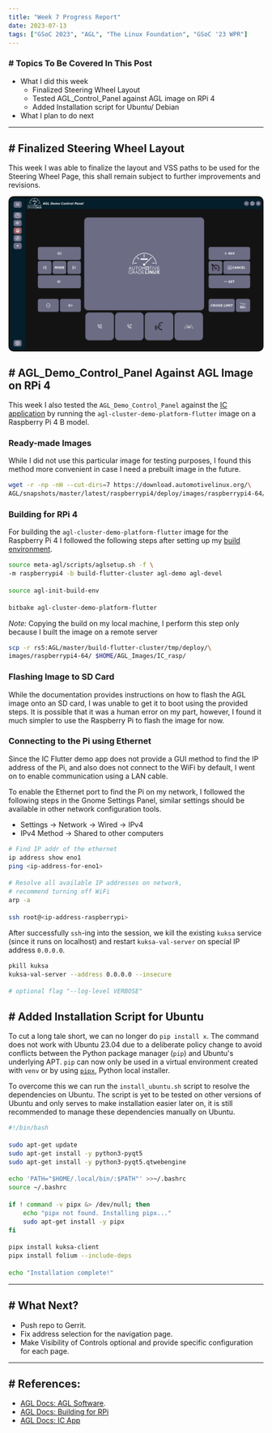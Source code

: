 ```yaml
---
title: "Week 7 Progress Report"
date: 2023-07-13
tags: ["GSoC 2023", "AGL", "The Linux Foundation", "GSoC '23 WPR"]
---
```



### # Topics To Be Covered In This Post
- What I did this week
	- Finalized Steering Wheel Layout
	- Tested AGL_Control_Panel against AGL image on RPi 4
	- Added Installation script for Ubuntu/ Debian
- What I plan to do next 

---

## # Finalized Steering Wheel Layout

This week I was able to finalize the layout and VSS paths to be used for the Steering Wheel Page, this shall remain subject to further improvements and revisions.

<div style="display: flex; flex-direction: column; align-items: center;">
  <img src="./IMG1.png"height="auto" width="100%" style="border-radius: 10px;">
</div>

## # AGL_Demo_Control_Panel Against AGL Image on RPi 4

This week I also tested the `AGL_Demo_Control_Panel` against the [IC application](https://github.com/aakash-s45/ic) by running the `agl-cluster-demo-platform-flutter` image on a Raspberry Pi 4 B model.

### Ready-made Images

While I did not use this particular image for testing purposes, I found this method more convenient in case I need a prebuilt image in the future. 

```bash
wget -r -np -nH --cut-dirs=7 https://download.automotivelinux.org/\
AGL/snapshots/master/latest/raspberrypi4/deploy/images/raspberrypi4-64/
```

### Building for RPi 4

For building the `agl-cluster-demo-platform-flutter` image for the Raspberry Pi 4 I followed the following steps after setting up my [build environment](https://docs.automotivelinux.org/en/master/#01_Getting_Started/02_Building_AGL_Image/03_Downloading_AGL_Software/).

```bash
source meta-agl/scripts/aglsetup.sh -f \
-m raspberrypi4 -b build-flutter-cluster agl-demo agl-devel

source agl-init-build-env

bitbake agl-cluster-demo-platform-flutter
```

_Note:_ Copying the build on my local machine, I perform this step only because I built the image on a remote server 

```bash
scp -r rs5:AGL/master/build-flutter-cluster/tmp/deploy/\
images/raspberrypi4-64/ $HOME/AGL_Images/IC_rasp/
```

### Flashing Image to SD Card

While the documentation provides instructions on how to flash the AGL image onto an SD card, I was unable to get it to boot using the provided steps. It is possible that it was a human error on my part, however, I found it much simpler to use the Raspberry Pi to flash the image for now.

### Connecting to the Pi using Ethernet

Since the IC Flutter demo app does not provide a GUI method to find the IP address of the Pi, and also does not connect to the WiFi by default, I went on to enable communication using a LAN cable.

To enable the Ethernet port to find the Pi on my network, I followed the following steps in the Gnome Settings Panel, similar settings should be available in other network configuration tools.

- Settings -> Network -> Wired ->  IPv4
- IPv4 Method -> Shared to other computers

```bash
# Find IP addr of the ethernet
ip address show eno1
ping <ip-address-for-eno1>

# Resolve all available IP addresses on network, 
# recommend turning off WiFi
arp -a

ssh root@<ip-address-raspberrypi>
```

After successfully `ssh`-ing into the session, we kill the existing `kuksa` service (since it runs on localhost) and restart `kuksa-val-server` on special IP address `0.0.0.0`.

```bash
pkill kuksa
kuksa-val-server --address 0.0.0.0 --insecure 

# optional flag "--log-level VERBOSE"
```

## # Added Installation Script for Ubuntu

To cut a long tale short, we can no longer do `pip install x`. The command does not work with Ubuntu 23.04 due to a deliberate policy change to avoid conflicts between the Python package manager (`pip`) and Ubuntu's underlying APT. `pip` can now only be used in a virtual environment created with `venv` or by using [`pipx`](https://manpages.ubuntu.com/manpages/lunar/en/man1/pipx.1.html), Python local installer.

To overcome this we can run the `install_ubuntu.sh` script to resolve the dependencies on Ubuntu. The script is yet to be tested on other versions of Ubuntu and only serves to make installation easier later on, it is still recommended to manage these dependencies manually on Ubuntu.

```bash
#!/bin/bash

sudo apt-get update
sudo apt-get install -y python3-pyqt5
sudo apt-get install -y python3-pyqt5.qtwebengine

echo 'PATH="$HOME/.local/bin/:$PATH"' >>~/.bashrc
source ~/.bashrc

if ! command -v pipx &> /dev/null; then
	echo "pipx not found. Installing pipx..."
	sudo apt-get install -y pipx
fi

pipx install kuksa-client
pipx install folium --include-deps  

echo "Installation complete!"
```

---

## # What Next?

- Push repo to Gerrit.
- Fix address selection for the navigation page.
- Make Visibility of Controls optional and provide specific configuration for each page.

---
## # References:

-  [AGL Docs: AGL Software](https://docs.automotivelinux.org/en/master/#01_Getting_Started/02_Building_AGL_Image/03_Downloading_AGL_Software/).
-  [AGL Docs: Building for RPi](https://docs.automotivelinux.org/en/master/#01_Getting_Started/02_Building_AGL_Image/08_Building_for_Raspberry_Pi_4/)
-  [AGL Docs: IC App](https://docs.automotivelinux.org/en/master/#01_Getting_Started/03_Build_and_Boot_guide_Profile/02_Flutter_Instrument_Cluster_%28qemu-x86%29/)
